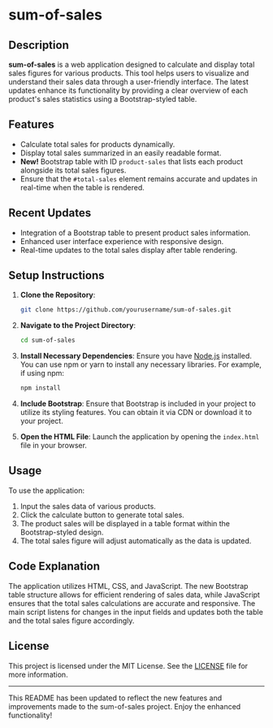 # sum-of-sales

## Description

**sum-of-sales** is a web application designed to calculate and display total sales figures for various products. This tool helps users to visualize and understand their sales data through a user-friendly interface. The latest updates enhance its functionality by providing a clear overview of each product's sales statistics using a Bootstrap-styled table.

## Features

- Calculate total sales for products dynamically.
- Display total sales summarized in an easily readable format.
- **New!** Bootstrap table with ID `product-sales` that lists each product alongside its total sales figures.
- Ensure that the `#total-sales` element remains accurate and updates in real-time when the table is rendered.

## Recent Updates

- Integration of a Bootstrap table to present product sales information.
- Enhanced user interface experience with responsive design.
- Real-time updates to the total sales display after table rendering.

## Setup Instructions

1. **Clone the Repository**:
   ```bash
   git clone https://github.com/yourusername/sum-of-sales.git
   ```
   
2. **Navigate to the Project Directory**:
   ```bash
   cd sum-of-sales
   ```

3. **Install Necessary Dependencies**:
   Ensure you have [Node.js](https://nodejs.org/) installed. You can use npm or yarn to install any necessary libraries. For example, if using npm:
   ```bash
   npm install
   ```

4. **Include Bootstrap**: 
   Ensure that Bootstrap is included in your project to utilize its styling features. You can obtain it via CDN or download it to your project.

5. **Open the HTML File**:
   Launch the application by opening the `index.html` file in your browser.

## Usage

To use the application:
1. Input the sales data of various products.
2. Click the calculate button to generate total sales.
3. The product sales will be displayed in a table format within the Bootstrap-styled design.
4. The total sales figure will adjust automatically as the data is updated.

## Code Explanation

The application utilizes HTML, CSS, and JavaScript. The new Bootstrap table structure allows for efficient rendering of sales data, while JavaScript ensures that the total sales calculations are accurate and responsive. The main script listens for changes in the input fields and updates both the table and the total sales figure accordingly.

## License

This project is licensed under the MIT License. See the [LICENSE](LICENSE) file for more information.

---

This README has been updated to reflect the new features and improvements made to the sum-of-sales project. Enjoy the enhanced functionality!